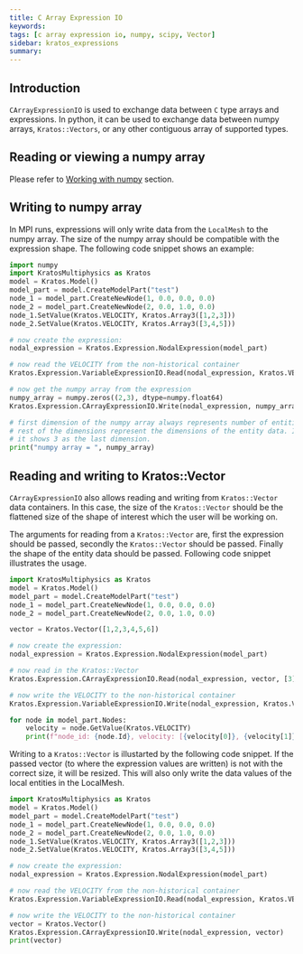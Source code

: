 ```yaml
---
title: C Array Expression IO
keywords: 
tags: [c array expression io, numpy, scipy, Vector]
sidebar: kratos_expressions
summary: 
---
```


## Introduction

```CArrayExpressionIO``` is used to exchange data between `C` type arrays and expressions. In python, it can be used to exchange data between numpy arrays, ```Kratos::Vectors```, or any other contiguous array of supported types.

## Reading or viewing a numpy array

Please refer to [Working with numpy](../General/Working_with_Numpy.html) section.

## Writing to numpy array
In MPI runs, expressions will only write data from the ```LocalMesh``` to the numpy array. The size of the numpy array should be compatible with the expression shape. The following code snippet shows an example:
```python
import numpy
import KratosMultiphysics as Kratos
model = Kratos.Model()
model_part = model.CreateModelPart("test")
node_1 = model_part.CreateNewNode(1, 0.0, 0.0, 0.0)
node_2 = model_part.CreateNewNode(2, 0.0, 1.0, 0.0)
node_1.SetValue(Kratos.VELOCITY, Kratos.Array3([1,2,3]))
node_2.SetValue(Kratos.VELOCITY, Kratos.Array3([3,4,5]))

# now create the expression:
nodal_expression = Kratos.Expression.NodalExpression(model_part)

# now read the VELOCITY from the non-historical container
Kratos.Expression.VariableExpressionIO.Read(nodal_expression, Kratos.VELOCITY, False)

# now get the numpy array from the expression
numpy_array = numpy.zeros((2,3), dtype=numpy.float64)
Kratos.Expression.CArrayExpressionIO.Write(nodal_expression, numpy_array)

# first dimension of the numpy array always represents number of entities in the expression (local mesh entities only)
# rest of the dimensions represent the dimensions of the entity data. In this case, VELOCITY have only three components,
# it shows 3 as the last dimension.
print("numpy array = ", numpy_array)
```

## Reading and writing to Kratos::Vector
```CArrayExpressionIO``` also allows reading and writing from ```Kratos::Vector``` data containers. In this case, the size of the ```Kratos::Vector``` should be the flattened size of the shape of interest which the user will be working on.

The arguments for reading from a ```Kratos::Vector``` are, first the expression should be passed, secondly the ```Kratos::Vector``` should be passed. Finally the shape of the entity data should be passed. Following code snippet illustrates the usage.
```python
import KratosMultiphysics as Kratos
model = Kratos.Model()
model_part = model.CreateModelPart("test")
node_1 = model_part.CreateNewNode(1, 0.0, 0.0, 0.0)
node_2 = model_part.CreateNewNode(2, 0.0, 1.0, 0.0)

vector = Kratos.Vector([1,2,3,4,5,6])

# now create the expression:
nodal_expression = Kratos.Expression.NodalExpression(model_part)

# now read in the Kratos::Vector
Kratos.Expression.CArrayExpressionIO.Read(nodal_expression, vector, [3])

# now write the VELOCITY to the non-historical container
Kratos.Expression.VariableExpressionIO.Write(nodal_expression, Kratos.VELOCITY, False)

for node in model_part.Nodes:
    velocity = node.GetValue(Kratos.VELOCITY)
    print(f"node_id: {node.Id}, velocity: [{velocity[0]}, {velocity[1]}, {velocity[2]}]")
```

Writing to a ```Kratos::Vector``` is illustarted by the following code snippet. If the passed vector (to where the expression values are written) is not with the correct size, it will be resized. This will also only write the data values of the local entities in the LocalMesh.
```python
import KratosMultiphysics as Kratos
model = Kratos.Model()
model_part = model.CreateModelPart("test")
node_1 = model_part.CreateNewNode(1, 0.0, 0.0, 0.0)
node_2 = model_part.CreateNewNode(2, 0.0, 1.0, 0.0)
node_1.SetValue(Kratos.VELOCITY, Kratos.Array3([1,2,3]))
node_2.SetValue(Kratos.VELOCITY, Kratos.Array3([3,4,5]))

# now create the expression:
nodal_expression = Kratos.Expression.NodalExpression(model_part)

# now read the VELOCITY from the non-historical container
Kratos.Expression.VariableExpressionIO.Read(nodal_expression, Kratos.VELOCITY, False)

# now write the VELOCITY to the non-historical container
vector = Kratos.Vector()
Kratos.Expression.CArrayExpressionIO.Write(nodal_expression, vector)
print(vector)
```

